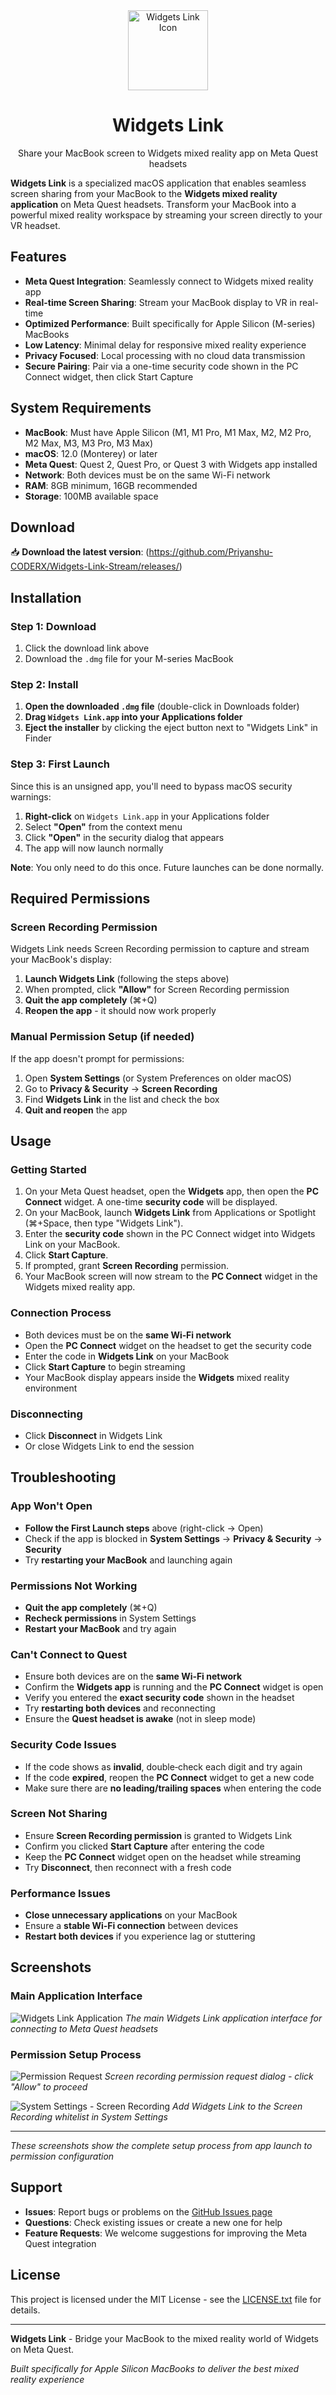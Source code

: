 <div align="center">
  <img src="assets/icons/icon.png" alt="Widgets Link Icon" width="128" height="128">
  <h1>Widgets Link</h1>
  <p>Share your MacBook screen to Widgets mixed reality app on Meta Quest headsets</p>
</div>

**Widgets Link** is a specialized macOS application that enables seamless screen sharing from your MacBook to the **Widgets mixed reality application** on Meta Quest headsets. Transform your MacBook into a powerful mixed reality workspace by streaming your screen directly to your VR headset.

## Features

- **Meta Quest Integration**: Seamlessly connect to Widgets mixed reality app
- **Real-time Screen Sharing**: Stream your MacBook display to VR in real-time
- **Optimized Performance**: Built specifically for Apple Silicon (M-series) MacBooks
- **Low Latency**: Minimal delay for responsive mixed reality experience
- **Privacy Focused**: Local processing with no cloud data transmission
- **Secure Pairing**: Pair via a one-time security code shown in the PC Connect widget, then click Start Capture

## System Requirements

- **MacBook**: Must have Apple Silicon (M1, M1 Pro, M1 Max, M2, M2 Pro, M2 Max, M3, M3 Pro, M3 Max)
- **macOS**: 12.0 (Monterey) or later
- **Meta Quest**: Quest 2, Quest Pro, or Quest 3 with Widgets app installed
- **Network**: Both devices must be on the same Wi-Fi network
- **RAM**: 8GB minimum, 16GB recommended
- **Storage**: 100MB available space

## Download

📥 **Download the latest version**: (https://github.com/Priyanshu-CODERX/Widgets-Link-Stream/releases/)

## Installation

### Step 1: Download
1. Click the download link above
2. Download the `.dmg` file for your M-series MacBook

### Step 2: Install
1. **Open the downloaded `.dmg` file** (double-click in Downloads folder)
2. **Drag `Widgets Link.app` into your Applications folder**
3. **Eject the installer** by clicking the eject button next to "Widgets Link" in Finder

### Step 3: First Launch
Since this is an unsigned app, you'll need to bypass macOS security warnings:

1. **Right-click** on `Widgets Link.app` in your Applications folder
2. Select **"Open"** from the context menu
3. Click **"Open"** in the security dialog that appears
4. The app will now launch normally

**Note**: You only need to do this once. Future launches can be done normally.

## Required Permissions

### Screen Recording Permission
Widgets Link needs Screen Recording permission to capture and stream your MacBook's display:

1. **Launch Widgets Link** (following the steps above)
2. When prompted, click **"Allow"** for Screen Recording permission
3. **Quit the app completely** (⌘+Q)
4. **Reopen the app** - it should now work properly

### Manual Permission Setup (if needed)
If the app doesn't prompt for permissions:

1. Open **System Settings** (or System Preferences on older macOS)
2. Go to **Privacy & Security** → **Screen Recording**
3. Find **Widgets Link** in the list and check the box
4. **Quit and reopen** the app

## Usage

### Getting Started
1. On your Meta Quest headset, open the **Widgets** app, then open the **PC Connect** widget. A one-time **security code** will be displayed.
2. On your MacBook, launch **Widgets Link** from Applications or Spotlight (⌘+Space, then type "Widgets Link").
3. Enter the **security code** shown in the PC Connect widget into Widgets Link on your MacBook.
4. Click **Start Capture**.
5. If prompted, grant **Screen Recording** permission.
6. Your MacBook screen will now stream to the **PC Connect** widget in the Widgets mixed reality app.

### Connection Process
- Both devices must be on the **same Wi‑Fi network**
- Open the **PC Connect** widget on the headset to get the security code
- Enter the code in **Widgets Link** on your MacBook
- Click **Start Capture** to begin streaming
- Your MacBook display appears inside the **Widgets** mixed reality environment

### Disconnecting
- Click **Disconnect** in Widgets Link
- Or close Widgets Link to end the session

## Troubleshooting

### App Won't Open
- **Follow the First Launch steps** above (right-click → Open)
- Check if the app is blocked in **System Settings** → **Privacy & Security** → **Security**
- Try **restarting your MacBook** and launching again

### Permissions Not Working
- **Quit the app completely** (⌘+Q)
- **Recheck permissions** in System Settings
- **Restart your MacBook** and try again

### Can't Connect to Quest
- Ensure both devices are on the **same Wi‑Fi network**
- Confirm the **Widgets app** is running and the **PC Connect** widget is open
- Verify you entered the **exact security code** shown in the headset
- Try **restarting both devices** and reconnecting
- Ensure the **Quest headset is awake** (not in sleep mode)

### Security Code Issues
- If the code shows as **invalid**, double‑check each digit and try again
- If the code **expired**, reopen the **PC Connect** widget to get a new code
- Make sure there are **no leading/trailing spaces** when entering the code

### Screen Not Sharing
- Ensure **Screen Recording permission** is granted to Widgets Link
- Confirm you clicked **Start Capture** after entering the code
- Keep the **PC Connect** widget open on the headset while streaming
- Try **Disconnect**, then reconnect with a fresh code

### Performance Issues
- **Close unnecessary applications** on your MacBook
- Ensure a **stable Wi‑Fi connection** between devices
- **Restart both devices** if you experience lag or stuttering

## Screenshots

### Main Application Interface
![Widgets Link Application](/assets/screenshots/widgets-link-app.png)
*The main Widgets Link application interface for connecting to Meta Quest headsets*

### Permission Setup Process
![Permission Request](/assets/screenshots/permission-ask.png)
*Screen recording permission request dialog - click "Allow" to proceed*

![System Settings - Screen Recording](/assets/screenshots/screen-system-recording.png)
*Add Widgets Link to the Screen Recording whitelist in System Settings*

---

*These screenshots show the complete setup process from app launch to permission configuration*

## Support

- **Issues**: Report bugs or problems on the [GitHub Issues page](https://github.com/yourusername/Widgets-Link-Stream/issues)
- **Questions**: Check existing issues or create a new one for help
- **Feature Requests**: We welcome suggestions for improving the Meta Quest integration

## License

This project is licensed under the MIT License - see the [LICENSE.txt](LICENSE.txt) file for details.

---

**Widgets Link** - Bridge your MacBook to the mixed reality world of Widgets on Meta Quest.

*Built specifically for Apple Silicon MacBooks to deliver the best mixed reality experience* 